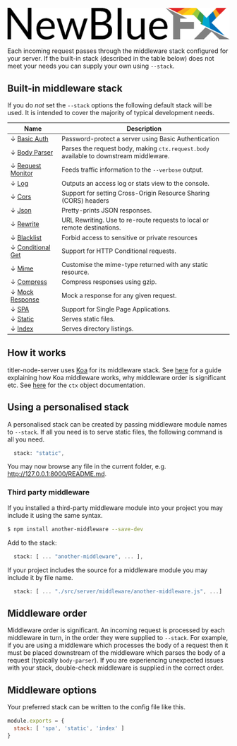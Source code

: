 ![NewBlueFX](img/NewBlueFX_logo.png)

Each incoming request passes through the middleware stack configured for your server. If the built-in stack (described in the table below) does not meet your needs you can supply your own using `--stack`.

## Built-in middleware stack

If you do *not* set the `--stack` options the following default stack will be used. It is intended to cover the majority of typical development needs.

| Name               | Description |
| ------------------ | ---- |
| ↓ [Basic Auth]() | Password-protect a server using Basic Authentication |
| ↓ [Body Parser]() | Parses the request body, making `ctx.request.body` available to downstream middleware.|
| ↓ [Request Monitor]() | Feeds traffic information to the `--verbose` output.|
| ↓ [Log]() | Outputs an access log or stats view to the console.|
| ↓ [Cors]() | Support for setting Cross-Origin Resource Sharing (CORS) headers |
| ↓ [Json]() | Pretty-prints JSON responses. |
| ↓ [Rewrite]() | URL Rewriting. Use to re-route requests to local or remote destinations.|
| ↓ [Blacklist]() | Forbid access to sensitive or private resources|
| ↓ [Conditional Get]() | Support for HTTP Conditional requests.|
| ↓ [Mime]() | Customise the mime-type returned with any static resource.|
| ↓ [Compress]() | Compress responses using gzip.|
| ↓ [Mock Response]() | Mock a response for any given request.|
| ↓ [SPA]() | Support for Single Page Applications.|
| ↓ [Static]() | Serves static files.|
| ↓ [Index]() | Serves directory listings.|

## How it works

titler-node-server uses [Koa](https://github.com/koajs/koa/) for its middleware stack. See [here](https://github.com/koajs/koa/blob/master/docs/guide.md) for a guide explaining how Koa middleware works, why middleware order is significant etc. See [here](https://github.com/koajs/koa/blob/master/docs/api/context.md) for the `ctx` object documentation.

## Using a personalised stack

A personalised stack can be created by passing middleware module names to `--stack`. If all you need is to serve static files, the following command is all you need.

```js
  stack: "static",
```
<!-- ```
$ ws --stack lws-static
Serving at http://newbluefx.local:8000, http://127.0.0.1:8000, http://192.168.0.100:8000
``` -->

You may now browse any file in the current folder, e.g. http://127.0.0.1:8000/README.md.

### Third party middleware

If you installed a third-party middleware module into your project you may include it using the same syntax.

```sh
$ npm install another-middleware --save-dev
```
Add to the stack:
```js
  stack: [ ... "another-middleware", ... ],
```
<!-- ```
$ npm install another-middleware --save-dev
$ ws --stack another-middleware
Serving at http://newbluefx.local:8000, http://127.0.0.1:8000, http://192.168.0.100:8000
``` -->

If your project includes the source for a middleware module you may include it by file name.

```js
  stack: [ ... "./src/server/middleware/another-middleware.js", ...]
```
<!-- ```
$ ws --stack ./lib/another-middleware.js
Serving at http://newbluefx.local:8000, http://127.0.0.1:8000, http://192.168.0.100:8000
``` -->

## Middleware order

Middleware order is significant. An incoming request is processed by each middleware in turn, in the order they were supplied to `--stack`. For example, if you are using a middleware which processes the body of a request then it must be placed downstream of the middleware which parses the body of a request (typically `body-parser`). If you are experiencing unexpected issues with your stack, double-check middleware is supplied in the correct order.

## Middleware options

<!-- Each middleware module may define command-line options. For example, the `static` module defines several command-line options - you can view them with this command:

```
$ ws --stack static --help
```

### Using config -->

Your preferred stack can be written to the config file like this.

```js
module.exports = {
  stack: [ 'spa', 'static', 'index' ]
}
```

<!-- ### View built-in middleware list

If you need reminding of the built-in middleware modules names (in order to pass one or more of them to `--stack`), you can print them with this command.

```
$ ws middleware-list
[ 'body-parser',
  'request-monitor',
  'log',
  'cors',
  'json',
  'rewrite',
  'blacklist',
  'conditional-get',
  'mime',
  'compress',
  'mock-response',
  'spa',
  'static',
  'index' ]
``` -->